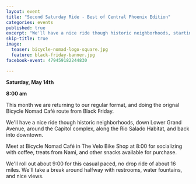 ```yaml
---
layout: event
title: "Second Saturday Ride - Best of Central Phoenix Edition"
categories: events
published: true
excerpt: "We'll have a nice ride though historic neighborhoods, starting and ending downtown."
skip-title: true
image:
  teaser: bicycle-nomad-logo-square.jpg
  feature: black-friday-banner.jpg
facebook-event: 479459182244830

---
```


**Saturday, May 14th**

**8:00 am**

This month we are returning to our regular format, and doing the orignal Bicycle Nomad Café route from Black Friday. 

We'll have a nice ride though historic neighborhoods, down Lower Grand Avenue, around the Capitol complex, along the Rio Salado Habitat, and back into downtown.

Meet at Bicycle Nomad Café in The Velo Bike Shop at 8:00 for socializing with coffee, treats from Nami, and other snacks available for purchase. 

We'll roll out about 9:00 for this casual paced, no drop ride of about 16 miles. We'll take a break around halfway with restrooms, water fountains, and nice views.
